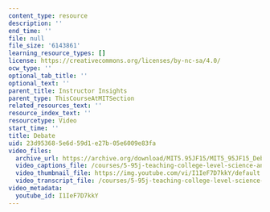 ```yaml
---
content_type: resource
description: ''
end_time: ''
file: null
file_size: '6143861'
learning_resource_types: []
license: https://creativecommons.org/licenses/by-nc-sa/4.0/
ocw_type: ''
optional_tab_title: ''
optional_text: ''
parent_title: Instructor Insights
parent_type: ThisCourseAtMITSection
related_resources_text: ''
resource_index_text: ''
resourcetype: Video
start_time: ''
title: Debate
uid: 23d95368-5e6d-59d1-e27b-05e6009e83fa
video_files:
  archive_url: https://archive.org/download/MIT5.95JF15/MIT5_95JF15_Debate_300k.mp4
  video_captions_file: /courses/5-95j-teaching-college-level-science-and-engineering-fall-2015/e963438b7b185b4ab68cecbd95135352_I1IeF7D7kkY.vtt
  video_thumbnail_file: https://img.youtube.com/vi/I1IeF7D7kkY/default.jpg
  video_transcript_file: /courses/5-95j-teaching-college-level-science-and-engineering-fall-2015/fe6c22051b73fd62be3f44880d3a5fda_I1IeF7D7kkY.pdf
video_metadata:
  youtube_id: I1IeF7D7kkY
---
```

